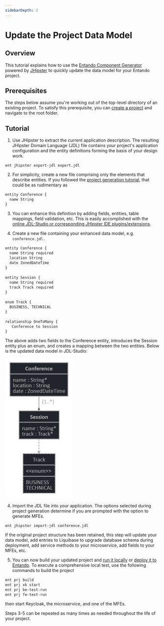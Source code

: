 ```yaml
---
sidebarDepth: 2
---
```


# Update the Project Data Model

## Overview

This tutorial explains how to use the [Entando Component Generator](../../../docs/create/component-gen-overview.md) powered by [JHipster](https://www.jhipster.tech/) to quickly update the data model for your Entando project.

## Prerequisites
The steps below assume you're working out of the top-level directory of an existing project. To satisfy this prerequisite, you can [create a project](./generate-microservices-and-micro-frontends.md) and navigate to the root folder.

## Tutorial
1. Use JHipster to extract the current application description. The resulting JHIpster Domain Language (JDL) file contains your project's application configuration and the entity definitions forming the basis of your design work.
```
ent jhipster export-jdl export.jdl
```
2. For simplicity, create a new file comprising only the elements that describe entities. If you followed the [project generation tutorial](./generate-microservices-and-micro-frontends.md), that could be as rudimentary as
```
entity Conference {
  name String
}
```
3. You can enhance this definition by adding fields, entities, table mappings, field validation, etc. This is easily accomplished with the [online JDL-Studio or corresponding JHipster IDE plugins/extensions](https://www.jhipster.tech/jdl/). 

4. Create a new file containing your enhanced data model, e.g. `conference.jdl.`
```
entity Conference {
  name String required
  location String
  date ZonedDateTime
}

entity Session {
  name String required
  track Track required
}

enum Track {
  BUSINESS, TECHNICAL
}

relationship OneToMany {
   Conference to Session
}
```
The above adds two fields to the Conference entity, introduces the Session entity plus an enum, and creates a mapping between the two entities. Below is the updated data model in JDL-Studio:

![conference.jdl](./img/jhipster-jdl.png)

4. Import the JDL file into your application. The options selected during project generation determine if you are prompted with the option to generate MFEs.
```
ent jhipster import-jdl conference.jdl
```
If the original project structure has been retained, this step will update your data model, add entries to Liquibase to upgrade database schema during deployment, add service methods to your microservice, add fields to your MFEs, etc.

5. You can now build your updated project and [run it locally](./run-local.md) or [deploy it to Entando](../pb/publish-project-bundle.md). To execute a comprehensive local test, use the following commands to build the project
```
ent prj build
ent prj xk start
ent prj be-test-run
ent prj fe-test-run
```
then start Keycloak, the microservice, and one of the MFEs.

Steps 3-5 can be repeated as many times as needed throughout the life of your project.



